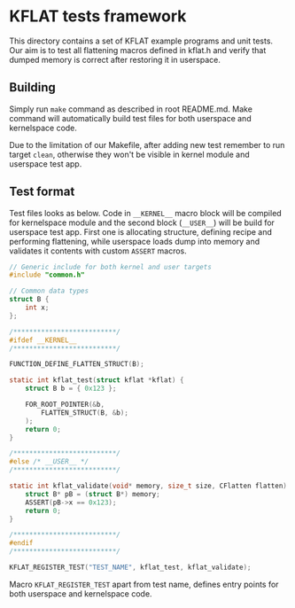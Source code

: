 # KFLAT tests framework

This directory contains a set of KFLAT example programs and unit tests. Our aim is to test all flattening macros defined in kflat.h and verify that dumped memory is correct after restoring it in userspace.

## Building

Simply run `make` command as described in root README.md. Make command will automatically build test files for both userspace and kernelspace code.

Due to the limitation of our Makefile, after adding new test remember to run target `clean`, otherwise they won't be visible in kernel module and userspace test app.

## Test format

Test files looks as below. Code in `__KERNEL__` macro block will be compiled for kernelspace module and the second block (`__USER__`) will be build for userspace test app. First one is allocating structure, defining recipe and performing flattening, while userspace loads dump into memory and validates it contents with custom `ASSERT` macros.

```c
// Generic include for both kernel and user targets
#include "common.h"

// Common data types
struct B {
	int x;
};

/**************************/
#ifdef __KERNEL__
/**************************/

FUNCTION_DEFINE_FLATTEN_STRUCT(B);

static int kflat_test(struct kflat *kflat) {
	struct B b = { 0x123 };

	FOR_ROOT_POINTER(&b,
		FLATTEN_STRUCT(B, &b);
	);
	return 0;
}

/**************************/
#else /* __USER__ */
/**************************/

static int kflat_validate(void* memory, size_t size, CFlatten flatten) {
	struct B* pB = (struct B*) memory;
	ASSERT(pB->x == 0x123);
	return 0;
}

/**************************/
#endif
/**************************/

KFLAT_REGISTER_TEST("TEST_NAME", kflat_test, kflat_validate);
```

Macro `KFLAT_REGISTER_TEST` apart from test name, defines entry points for both userspace and kernelspace code.
